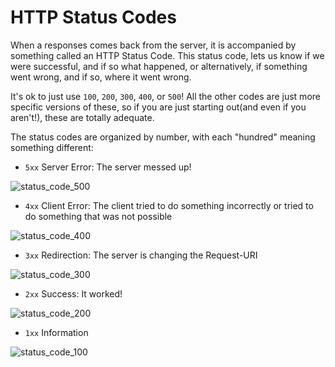 # HTTP Status Codes

When a responses comes back from the server, it is accompanied by something called an HTTP Status Code. This status code, lets us know if we were successful, and if so what happened, or alternatively, if something went wrong, and if so, where it went wrong.

It's ok to just use `100`, `200`, `300`, `400`, or `500`! All the other codes are just more specific versions of these, so if you are just starting out(and even if you aren't!), these are totally adequate.

The status codes are organized by number, with each "hundred" meaning something different:

- `5xx` Server Error: The server messed up!

![status_code_500](/img/status_500.gif)

- `4xx` Client Error: The client tried to do something incorrectly or tried to do something that was not possible

![status_code_400](/img/status_400.gif)

- `3xx` Redirection: The server is changing the Request-URI

![status_code_300](/img/status_300.gif)

- `2xx` Success: It worked!

![status_code_200](/img/status_200.gif)

- `1xx` Information

![status_code_100](/img/status_100.gif)
